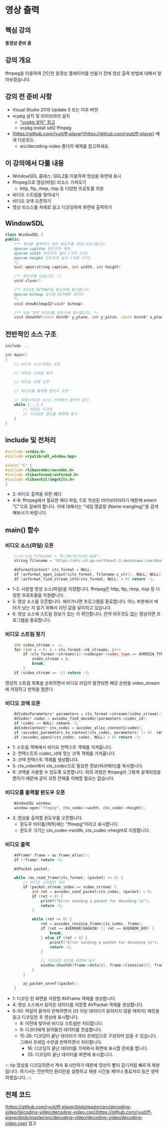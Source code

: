 # 영상 출력


## 핵심 강의

<b>동영상 준비 중</b>


## 강의 개요

ffmpeg을 이용하여 간단한 동영상 플레이어를 만들기 전에 영상 출력 방법에 대해서 알아보겠습니다.


## 강의 전 준비 사항

* Visual Studio 2015 Update 3 또는 이후 버전
* vcpkg 설치 및 라이브러리 설치
  * ["vcpkg 설치" 참고](/install/vcpkg/)
  * vcpkg install sdl2 ffmpeg
* [https://github.com/ryujt/ff-player](https://github.com/ryujt/ff-player) 예제 다운로드
  * src/decoding-video 폴더의 예제를 참고하세요.



## 이 강의에서 다룰 내용

* WindowSDL 클래스: SDL2를 이용하여 영상을 화면에 표시
* ffmpeg으로 영상(파일) 리소스 가져오기
  * http, ftp, rtmp, rtsp 등 다양한 프로토콜 지원
* 비디오 스트림을 찾아내기
* 비디오 코덱 오픈하기
* 영상 리소스를 차례로 읽고 디코딩하여 화면에 출력하기


## WindowSDL

``` cpp
class WindowSDL {
public:
	/** 영상을 출력하기 위한 윈도우를 생성(오픈)합니다.
	@param caption 윈도우의 제목
	@param width 윈도우의 넓이 (가로 크기)
	@param height 윈도우의 높이 (세로 크기)
	*/
	bool open(string caption, int width, int height)

	/** 윈도우를 닫습니다. */
	void close()

	/** 32비트 BITMAP을 윈도우에 표시합니다.
	@param bitmap 표시할 BITMAP 데이터
	*/
	void showBitmap32(void* bitmap)

	/** YUV 포멧 이미지를 윈도우에 표시합니다. */
	void showYUV(const Uint8* y_plane, int y_pitch, const Uint8* u_plane, int u_pitch, const Uint8* v_plane, int v_pitch)
```

## 전반적인 소스 구조

``` cpp
include ...

int main()
{
	// 비디오 소스(파일) 오픈

	// 비디오 스트림 찾기

	// 비디오 코덱 오픈

	// 비디오를 출력할 윈도우 오픈

	// 파일(비디오 소스) 반복해서 끝까지 읽기
	while (...) {
		// 비디오 디코딩
		// 디코딩된 영상을 화면에 표시
	}
}
```


## include 및 전처리

``` cpp
#include <stdio.h>
#include <ryulib/sdl_window.hpp>

extern "C" {
#include <libavcodec/avcodec.h>
#include <libavformat/avformat.h>
#include <libavutil/imgutils.h>
}
```
* 2: 비디오 출력을 위한 헤더
* 4-8: ffmpeg에서 필요한 헤더 파일, C로 작성된 라이브러리이기 때문에 extern "C"으로 감싸야 합니다. 이에 대해서는 "네임 맹글링 (Name mangling)"을 검색해보시기 바랍니다.


## main() 함수

### 비디오 소스(파일) 오픈

``` cpp
	//string filename = "D:/Work/test.mp4";
	string filename = "https://etc.s3.ap-northeast-2.amazonaws.com/AsomeIT.mp4";

	AVFormatContext* ctx_format = NULL;
	if (avformat_open_input(&ctx_format, filename.c_str(), NULL, NULL) != 0) return -1;
	if (avformat_find_stream_info(ctx_format, NULL) < 0) return -1;
```
* 1-2: 사용할 영상 소스(파일)을 지정합니다. ffmpeg은 http, ftp, rtmp, rtsp 등 다양한 프로토콜을 지원합니다.
* 5: 영상 소스를 오픈합니다. 에러가나면 프로그램을 종료합니다. 어느 부분에서 에러가 났는 지 알기 위해서 리턴 값을 달리하고 있습니다.
* 6: 영상 소스에 스트림 정보가 있는 지 확인합니다. 만약 아무것도 없는 영상이면 프로그램을 종료합니다.


### 비디오 스트림 찾기

``` cpp
	int video_stream = -1;
	for (int i = 0; i < ctx_format->nb_streams; i++)
		if (ctx_format->streams[i]->codecpar->codec_type == AVMEDIA_TYPE_VIDEO) {
			video_stream = i;
			break;
		}
	if (video_stream == -1) return -2;
```
영상의 스트림 목록을 순회하면서 비디오 타입이 발견되면 해당 순번을 video_stream에 저장하고 반복을 멈춘다.


### 비디오 코덱 오픈

``` cpp
	AVCodecParameters* parameters = ctx_format->streams[video_stream]->codecpar;
	AVCodec* codec = avcodec_find_decoder(parameters->codec_id);
	if (codec == NULL) return -3;
	AVCodecContext* ctx_codec = avcodec_alloc_context3(codec);
	if (avcodec_parameters_to_context(ctx_codec, parameters) != 0)  return -3;
	if (avcodec_open2(ctx_codec, codec, NULL) < 0) return -3;
```
* 1: 스트림 객체에서 비디오 컨텍스트 객체를 가져옵니다.
* 2: 컨텍스트의 codec_id에 맞는 코덱 객체를 가져옵니다.
* 3: 코덱 컨텍스트 객체를 생성합니다.
* 5: ctx_video에서 ctx_codec으로 필요한 정보(파라메터)를 복사합니다.
* 6: 코덱을 사용할 수 있도록 오픈합니다.
위의 과정은 ffmpeg이 그렇게 설계되었을 뿐이기 때문에 굳이 과정 전체를 이해할 필요는 없습니다.


### 비디오를 출력할 윈도우 오픈

``` cpp
	WindowSDL window;
	window.open("ffmpeg", ctx_codec->width, ctx_codec->height);
```
* 2: 영상을 출력할 윈도우를 오픈합니다.
  * 윈도우 타이틀(제목)에는 "ffmepg"이라고 표시합니다.
  * 윈도우 크기는 ctx_codec->width, ctx_codec->height로 지정합니다.


### 비디오 출력

``` cpp
	AVFrame* frame = av_frame_alloc();
	if (!frame) return -4;

	AVPacket packet;

	while (av_read_frame(ctx_format, &packet) >= 0) {
		// 비디오 스트림만 처리
		if (packet.stream_index == video_stream) {
			int ret = avcodec_send_packet(ctx_codec, &packet) < 0;
			if (ret < 0) {
				printf("Error sending a packet for decoding \n");
				return -5;
			}

			while (ret >= 0) {
				ret = avcodec_receive_frame(ctx_codec, frame);
				if (ret == AVERROR(EAGAIN) || ret == AVERROR_EOF) {
					break;
				} else if (ret < 0) {
					printf("Error sending a packet for decoding \n");
					return -5;
				}

				// 디코딩된 영상을 화면에 표시
				window.showYUV(frame->data[0], frame->linesize[0], frame->data[1], frame->linesize[1], frame->data[2], frame->linesize[2]);
			}
		}

		av_packet_unref(&packet);
	}
```
* 1: 디코딩 된 화면을 저장할 AVFrame 객체를 생성합니다.
* 4: 영상 소스에서 읽어온 데이터를 저장할 AVPacket 객체를 생성합니다.
* 6-30: 파일의 끝까지 반복하면서 (더 이상 데이터가 읽혀지지 않을 때까지) 패킷을 읽고 디코딩한 후 영상에 표시합니다.
  * 8: 이전에 찾아낸 비디오 스트림만 처리합니다.
  * 9: 디코더에게 읽어들인 데이터를 전송합니다.
  * 15-26: 디코딩이 끝난 데이터가 여러 프레임으로 구성되어 있을 수 있습니다. 그래서 프레임 수만큼 반복하면서 처리합니다.
    * 16: 디코딩이 끝난 데이터를 가져와서 화면에 표시할 준비를 합니다.
    * 25: 디코딩이 끝난 데이터를 화면에 표시합니다.

::: tip
영상을 디코딩하면서 계속 표시만하기 때문에 영상이 빨리 감기처럼 빠르게 재생됩니다. 여기서는 전반적인 원리만을 설명하고 재생 시간을 제어나 종료처리 등은 생략하였습니다.
:::


## 전체 코드

[https://github.com/ryujt/ff-player/blob/master/src/decoding-video/decoding-video/decoding-video.cpp](https://github.com/ryujt/ff-player/blob/master/src/decoding-video/decoding-video/decoding-video.cpp) 참고